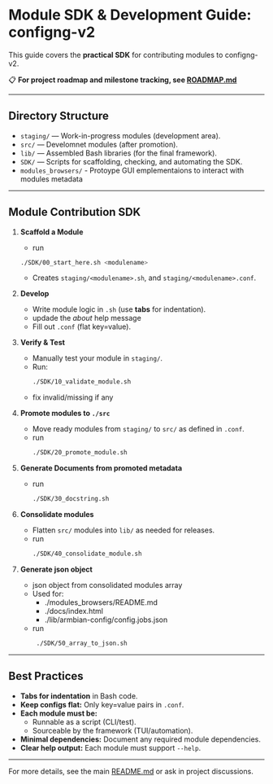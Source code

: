 # Module SDK & Development Guide: configng-v2

This guide covers the **practical SDK** for contributing modules to configng-v2.  

📋 **For project roadmap and milestone tracking, see [ROADMAP.md](../ROADMAP.md)**  

---

## Directory Structure

- `staging/` — Work-in-progress modules (development area).
- `src/` — Develomnet modules (after promotion).
- `lib/` — Assembled Bash libraries (for the final framework).
- `SDK/` — Scripts for scaffolding, checking, and automating the SDK.
- `modules_browsers/` - Protoype GUI emplementaions to interact with modules metadata

---

## Module Contribution SDK

1. **Scaffold a Module**
   - run
   ```sh
   ./SDK/00_start_here.sh <modulename>
   ```
   - Creates `staging/<modulename>.sh`, and `staging/<modulename>.conf`.

3. **Develop**
   - Write module logic in `.sh` (use **tabs** for indentation).
   - updade the _about_<modulename> help message
   - Fill out `.conf` (flat key=value).

4. **Verify & Test**
   - Manually test your module in `staging/`.
   - Run:
     ```sh
     ./SDK/10_validate_module.sh
     ```
   - fix invalid/missing if any
     
5. **Promote modules to `./src`**
   - Move ready modules from `staging/` to `src/` as defined in `.conf`.
   - run
     ```sh
     ./SDK/20_promote_module.sh
     ```
6. **Generate Documents from promoted metadata**
   - run
     ```sh
     ./SDK/30_docstring.sh
     ```
7. **Consolidate modules**
   - Flatten `src/` modules into `lib/` as needed for releases.
   - run
     ```sh
     ./SDK/40_consolidate_module.sh
     ```
8. **Generate json object**
   - json object from consolidated modules array
   - Used for:
      - ./modules_browsers/README.md
      - ./docs/index.html
      - ./lib/armbian-config/config.jobs.json
   - run
     ```sh
      ./SDK/50_array_to_json.sh
     ```
---

## Best Practices

- **Tabs for indentation** in Bash code.
- **Keep configs flat:** Only key=value pairs in `.conf`.
- **Each module must be:**
  - Runnable as a script (CLI/test).
  - Sourceable by the framework (TUI/automation).
- **Minimal dependencies:** Document any required module dependencies.
- **Clear help output:** Each module must support `--help`.

---

For more details, see the main [README.md](../README.md) or ask in project discussions.
